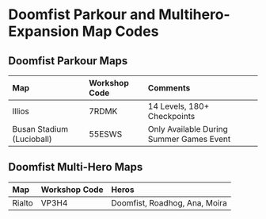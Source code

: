 # Doomfist Parkour and Multihero-Expansion Map Codes

## Doomfist Parkour Maps
| Map | Workshop Code | Comments
| :- | :- | :- |
| Illios | 7RDMK | 14 Levels, 180+ Checkpoints |
| Busan Stadium (Lucioball) | 55ESWS | Only Available During Summer Games Event |

## Doomfist Multi-Hero Maps
| Map | Workshop Code | Heros |
| :- | :- | :- |
| Rialto | VP3H4 | Doomfist, Roadhog, Ana, Moira |
